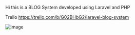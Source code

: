 Hi this is a BLOG System developed using Laravel and PHP

Trello 
https://trello.com/b/G02BHbG2/laravel-blog-system

![image](https://user-images.githubusercontent.com/59313302/133083185-dd3c7bf9-2e8c-453c-8d46-bf07ead42888.png)

